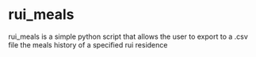 # rui_meals

rui_meals is a simple python script that allows the user to export to a .csv file the meals history of a specified rui residence
